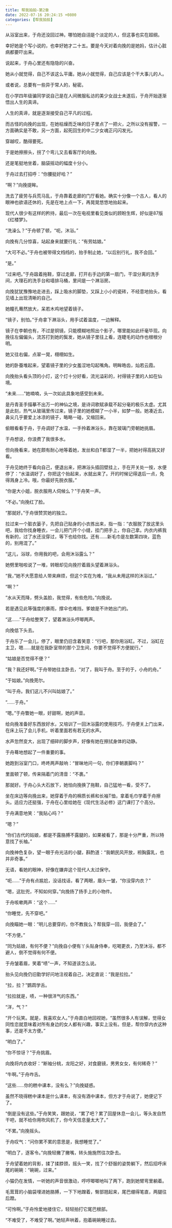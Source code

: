 ```yaml
---
title: 帮我拍拍-第2章
date: 2022-07-16 20:24:15 +0800
categories: [帮我拍拍]
---
```


从浴室出来，于舟还没回过神。哪怕她自诩是个淡定的人，但这事也实在超纲。

幸好她是个写小说的，也幸好她才二十五。要是今天对着向挽的是她妈，估计心脏病都要吓出来。

说起来，于舟心里还有隐隐的兴奋。

她从小就觉得，自己不该这么平庸。她从小就觉得，自己应该是个干大事儿的人。

或者说，总要有一些异于常人的，秘密。

在小学四年级骗同学说自己是在人间微服私访的美少女战士未遂后，于舟开始逐渐悟出人生的真谛。

人生的真谛，就是逐渐接受自己平凡的过程。

而古怪的向挽的出现，在她枯燥而乏味的日子里点了一把火，之所以没有报警，一方面确实是不敢，另一方面，起死回生的中二少女魂正闪闪发光。

穿越哎，酷得要死。

于是她擦擦头，拐了个弯儿又去看客厅的向挽。

还是笔挺地坐着，脑袋摇动的幅度十分小。

于舟过去打招呼：“你腰挺好哈？”

“啊？”向挽提眸。

洗去了疲劳与兵荒马乱，于舟靠着走廊的门厅看她。确实十分像一个古人，看人的眼神也欲语还休的，先是在地上点一下，再晃晃悠悠地抬起来。

现代人很少有这样的矜持，最后一次在电视里看见类似的顾盼生辉，好似是87版《红楼梦》。

“洗澡么？”于舟顿了顿，“呃，沐浴。”

向挽有几分惊喜，站起身来就要行礼：“有劳姑娘。”

“大可不必。”于舟也被带得文绉绉的，抬手制止她，“以后别行礼，我不会回。”

“是。”

“过来吧。”于舟趿着拖鞋，穿过走廊，打开右手边的第一扇门，干湿分离的洗手间，大理石的洗手台和墙排马桶，里间是一个淋浴房。

向挽犹犹豫豫地走进去，踩上吸水的脚垫，又踩上小小的瓷砖，不经意地抬头，看见墙上出现清晰的自己。

她瞳孔蓦然放大，呆若木鸡地望着镜子。

“镜子，别怕。”于舟拿下淋浴头，用手试着温度，一边解释。

镜子在李朝也有，不过是铜镜，只能模糊地照出个影子，哪里能如此纤毫毕现。向挽往左偏偏头，流苏打到她的鬓发，她从镜子里往上看，连睫毛的动作也根根分明。

她又往右偏，点翠一晃，栩栩如生。

她的卧蚕堆起来，望着镜子里的少女羞涩地勾起嘴角。明眸皓齿，灿若云霞。

向挽抬头看头顶的小灯，这个灯十分好看，流光溢彩的，衬得镜子里的人如在仙境。

“未来……”她喃喃，头一次如此具象地感受到未来。

是丹青圣手描摹不出万一的神仙之境，是诗词歌赋承载不起分毫的极乐太虚。尤其是此刻，热气从玻璃里传过来，镜子里的她模糊了一小半，如梦一般。她凑近去，鼻尖几乎要爱上冰凉的镜子，略略一碰，又缩回来。

偷眼看看于舟，于舟调好了水温，一手拎着淋浴头，靠在玻璃门旁朝她挑眉。

于舟想说，你浪费了我很多水。

但向挽看来，她在颇有耐心地等着她，发丝和白T都湿了一半，把她衬得高挑又好看。

于舟见她终于看向自己，便退出来，把淋浴头插回壁挂上，手在开关处一按，水便停了：“水温调好了，你把这个抬起来，水就出来了。开的时候记得退后一点，免得溅身上冷。哦，你最好先脱衣服。”

“你是大小姐，脱衣服用人伺候么？”于舟笑一声。

“不必。”向挽红了脸。

“那就好。”于舟很赞赏她的独立。

拉过来一个脏衣篓子，先把自己贴身的小衣拣出来，指一指：“衣服脱了放这里头吧，我给你找身睡衣，一会儿把门开个小缝，挂门把手上，你自己拿。内衣内裤我有新的，过了水还没穿过，等下也给你找。还有……新毛巾是左数第四块，蓝色的，别用混了。”

“这儿，浴球，你用我的吧，会用沐浴露么？”

她劈里啪啦说了一堆，转眼却见向挽拧着眉头望着淋浴头。

“我，”她不大愿意给人带来麻烦，但这个实在为难，“我从未用这样的沐浴过。”

“啊？”

“水从天而降，劈头盖脸，我觉得，有些危险。”向挽说。

若是遇见此等强度的暴雨，撑伞也难挡，爹娘是不许她出门的。

“这……”于舟给整笑了，望着淋浴头哼唧两声。

向挽低下头去。

于舟乐了一会儿，停了，眼里仍旧含着笑意：“行吧，那你用浴缸。不过，浴缸在主卫，嗯……就是在我卧室带的那个卫生间，你要不觉得不方便就行。”

“姑娘是否觉得不便？”

“我？我还好啊。”于舟带她往主卧去，“对了，我叫于舟。至于的于，小舟的舟。”

“于姑娘。”向挽莞尔。

“叫于舟。我们这儿不兴叫姑娘了。”

“……于舟。”

“嗯。”于舟瞥她一眼，好甜啊，她的声音。

给向挽准备好东西放好水，又培训了一回沐浴露的使用技巧，于舟便关上门出来，在床上玩了会儿手机，听着里面若有若无的水声。

水声忽然变大，出现了细碎的脚步声，好像有她在擦拭身体的动静。

于舟蓦地想起了一件重要的事。

她跑到浴室门口，咚咚两声敲响：“冒昧地问一句，你们李朝裹脚吗？”

里面顿了顿，传来隔着门的清音：“不裹。”

那就好。于舟心头大石放下，她怕向挽换了拖鞋，自己猛地一看，受不了。

坐在床边等向挽出来，她穿着于舟的棉质长裤和长袖T恤，拿着毛巾学着于舟擦头。适应力还挺强，于舟在心里给她在《现代生活必修》这门课打了个高分。

于舟满意地笑：“我贴心吗？”

“嗯？”

“你们古代的姑娘，都是不露胳膊不露腿的，如果被看了，那是十分严重，所以特意找了长袖。”

向挽神色复杂，望一眼于舟光洁的小腿，斟酌道：“我朝民风开放，袒胸露乳，也并非奇事。”

无语，看她的眼神，好像在嫌弃这个现代人太过保守。

“呃……”于舟有点尴尬，没话找话，看了两眼，眉头一皱，“你没穿内衣？”

“嗯，这肚兜，不知如何穿。”向挽扬了扬手上的小物件。

于舟咳嗽两声：“这个……”

“你睡觉，先不穿吧。”

向挽瞄她一眼：“明儿总要穿的，你不教我么？帮我穿一回，我便会了。”

“不方便。”

“同为姑娘，有何不便？”向挽自小便有丫头贴身侍奉，吃喝更衣，乃至沐浴，都不避人，倒不觉得有何不便。

于舟皱着眉，笑着“啧”一声，不知道该怎么说。

抬头见向挽仍旧勤学好问地注视着自己，决定直说：“我是拉拉。”

“拉，拉？”鹦鹉学舌。

“拉拉就是，啧，一种很洋气的东西。”

“洋，气？”

“开个玩笑。就是，我喜欢女人。”于舟直白地回视她，“虽然很多人有误解，觉得女同性恋就意味着对所有身边的女人都有兴趣，事实上没有。但是，帮你穿内衣这种事，还是不太方便。”

“明白了。”

“你不惊讶？”于舟挑眉。

向挽将内衣收好：“断袖分桃，龙阳之好，对食磨镜，男男女女，有何稀奇？”

“牛啊。”于舟咋舌。

“这些……你的糕中课本，没有么？”向挽疑惑。

虽然不晓得糕中课本是什么课本，有没有酒中课本，但方才于舟说了，她便记下了。

“倒是没有这些。”于舟笑笑，跟她说，“累了吧？累了回屋休息一会儿，等头发自然干吧，就不给你用吹风机了，你今天信息量太大了。”

“不累。”向挽摇头。

于舟叹气：“问你累不累的意思是，我想睡觉了。”

“明白了，逐客令。”向挽轻撇了撇嘴，转头施施然往次卧去。

于舟望着她的背影，揉了揉脖颈，摇头一笑，找了个舒服的姿势躺下，然后招呼床尾的碗碗：“碗碗，过来。”

小猫仍在发情，一听她的声音很激动，哼哼唧唧地叫了两下，跑到她臂弯里躺着。

毛茸茸的小脑袋埋进她胳膊，一下下地蹭着，臀部翘起来，尾巴绷得笔直，两腿往后蹬。

“可怜啊。”于舟怜爱地搂住它，轻轻拍打它尾巴根部。

“不难受了，不难受了啊。”她轻声哄着，抱着碗碗睡过去。


